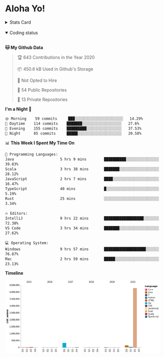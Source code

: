 # Aloha Yo!

<details>
<summary>Stats Card</summary>
 
[![Anurag's github stats](https://github-readme-stats.vercel.app/api?username=GarfieldZHU&show_icons=true&theme=tokyonight)](https://github.com/anuraghazra/github-readme-stats)
 
</details>

<br/>

<details open>

<summary>Coding status</summary>

<br/>

<!--START_SECTION:waka-->
**🐱 My Github Data** 

> 🏆 643 Contributions in the Year 2020
 > 
> 📦 450.6 kB Used in Github's Storage 
 > 
> 🚫 Not Opted to Hire
 > 
> 📜 54 Public Repositories
 > 
> 🔑 13 Private Repositories 

**I'm a Night 🦉** 

```text
🌞 Morning    59 commits     ███░░░░░░░░░░░░░░░░░░░░░░   14.29% 
🌆 Daytime    114 commits    ███████░░░░░░░░░░░░░░░░░░   27.6% 
🌃 Evening    155 commits    █████████░░░░░░░░░░░░░░░░   37.53% 
🌙 Night      85 commits     █████░░░░░░░░░░░░░░░░░░░░   20.58%

```


📊 **This Week I Spent My Time On** 

```text
💬 Programming Languages: 
Java                     5 hrs 9 mins        ██████████░░░░░░░░░░░░░░░   39.83% 
Scala                    3 hrs 38 mins       ███████░░░░░░░░░░░░░░░░░░   28.12% 
JavaScript               2 hrs 7 mins        ████░░░░░░░░░░░░░░░░░░░░░   16.47% 
TypeScript               40 mins             █░░░░░░░░░░░░░░░░░░░░░░░░   5.19% 
Rust                     25 mins             ░░░░░░░░░░░░░░░░░░░░░░░░░   3.34%

🔥 Editors: 
IntelliJ                 9 hrs 22 mins       ██████████████████░░░░░░░   72.38% 
VS Code                  3 hrs 34 mins       ███████░░░░░░░░░░░░░░░░░░   27.62%

💻 Operating System: 
Windows                  9 hrs 57 mins       ███████████████████░░░░░░   76.87% 
Mac                      2 hrs 59 mins       █████░░░░░░░░░░░░░░░░░░░░   23.13%

```

**Timeline**

![Chart not found](https://github.com/GarfieldZHU/GarfieldZHU/blob/master/charts/bar_graph.png) 


<!--END_SECTION:waka-->

</details>
